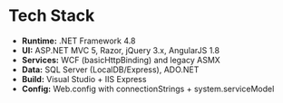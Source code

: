 # Tech Stack

- **Runtime:** .NET Framework 4.8
- **UI:** ASP.NET MVC 5, Razor, jQuery 3.x, AngularJS 1.8
- **Services:** WCF (basicHttpBinding) and legacy ASMX
- **Data:** SQL Server (LocalDB/Express), ADO.NET
- **Build:** Visual Studio + IIS Express
- **Config:** Web.config with connectionStrings + system.serviceModel
